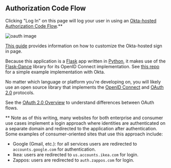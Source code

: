 ## Authorization Code Flow

Clicking "Log In" on this page will log your user in using an [Okta-hosted](https://developer.okta.com/docs/concepts/okta-hosted-flows/) [Authorization Code Flow](https://developer.okta.com/docs/concepts/auth-overview/#authorization-code-flow).**

![oauth image](/static/img/help/oauth_auth_code_flow.png "OAuth Authorization Code Flow")

[This guide](https://developer.okta.com/docs/guides/custom-hosted-signin/overview/) provides information on how to customize the Okta-hosted sign in page.

Because this application is a [Flask](https://palletsprojects.com/p/flask/) app written in [Python](https://www.python.org/), it makes use of the [Flask-Dance](https://flask-dance.readthedocs.io/en/latest/) library for its OpenID Connect implementation.  See [this repo](https://github.com/mdorn/flask-dance-okta-example) for a simple example implementation with Okta.

No matter which language or platform you're developing on, you will likely use an open source library that implements the [OpenID Connect](https://openid.net/connect/) and [OAuth 2.0](https://oauth.net/2/) protocols.

See the [OAuth 2.0 Overview](https://developer.okta.com/docs/concepts/auth-overview) to understand differences between OAuth flows.

** Note as of this writing, many websites for both enterprise and consumer use cases implement a login approach where identities are authenticated on a separate domain and redirected to the application after authentication. Some examples of consumer-oriented sites that use this approach include:

- Google (Gmail, etc.): for all services users are redirected to `accounts.google.com` for authentication.
- Ikea: users are redirected to `us.accounts.ikea.com` for login.
- Zappos: users are redirected to `auth.zappos.com` for login.
